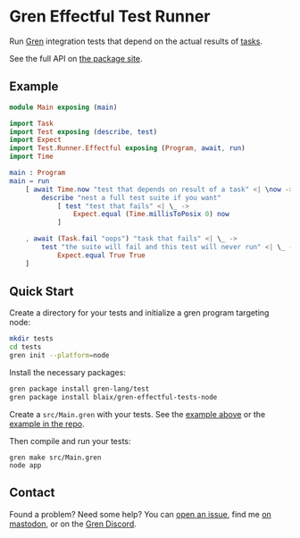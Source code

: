 # Gren Effectful Test Runner

Run [Gren](https://gren-lang.org/) integration tests that depend on the actual results of [tasks](https://gren-lang.org/book/applications/tasks/).

See the full API on [the package site](https://packages.gren-lang.org/package/blaix/gren-effectful-tests-node).

## Example

```elm
module Main exposing (main)

import Task
import Test exposing (describe, test)
import Expect
import Test.Runner.Effectful exposing (Program, await, run)
import Time

main : Program
main = run
    [ await Time.now "test that depends on result of a task" <| \now ->
        describe "nest a full test suite if you want"
            [ test "test that fails" <| \_ ->
                Expect.equal (Time.millisToPosix 0) now
            ]

    , await (Task.fail "oops") "task that fails" <| \_ ->
        test "the suite will fail and this test will never run" <| \_ ->
            Expect.equal True True
    ]
```

## Quick Start

Create a directory for your tests and initialize a gren program targeting node:

```sh
mkdir tests
cd tests
gren init --platform=node
```

Install the necessary packages:

```sh
gren package install gren-lang/test
gren package install blaix/gren-effectful-tests-node
```

Create a `src/Main.gren` with your tests.
See the [example above](#Example) or the [example in the repo](/example/src/Main.gren).

Then compile and run your tests:

```
gren make src/Main.gren
node app
```

## Contact

Found a problem? Need some help?
You can [open an issue](https://github.com/blaix/gren-effectful-tests-node/issues),
find me [on mastodon](https://hachyderm.io/@blaix),
or on the [Gren Discord](https://gren-lang.org/community).
